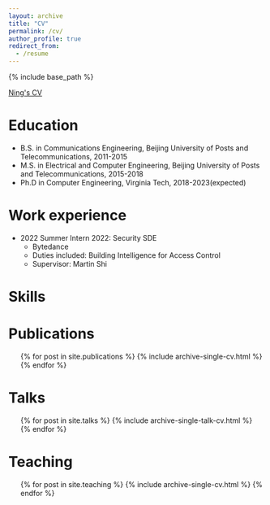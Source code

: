 ```yaml
---
layout: archive
title: "CV"
permalink: /cv/
author_profile: true
redirect_from:
  - /resume
---
```


{% include base_path %}

[Ning's CV](http://ning-wang1.github.io/files/CurriculumVitae2.pdf)

Education
======
* B.S. in Communications Engineering, Beijing University of Posts and Telecommunications, 2011-2015
* M.S. in Electrical and Computer Engineering, Beijing University of Posts and Telecommunications, 2015-2018
* Ph.D in Computer Engineering, Virginia Tech, 2018-2023(expected)

Work experience
======
* 2022 Summer Intern 2022: Security SDE
  * Bytedance
  * Duties included: Building Intelligence for Access Control
  * Supervisor: Martin Shi


Skills
======


Publications
======
  <ul>{% for post in site.publications %}
    {% include archive-single-cv.html %}
  {% endfor %}</ul>
  
Talks
======
  <ul>{% for post in site.talks %}
    {% include archive-single-talk-cv.html %}
  {% endfor %}</ul>
  
Teaching
======
  <ul>{% for post in site.teaching %}
    {% include archive-single-cv.html %}
  {% endfor %}</ul>
  
